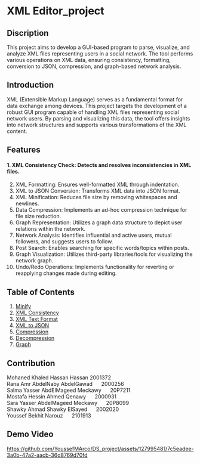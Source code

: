 # XML Editor_project

## Discription
This project aims to develop a GUI-based program to parse, visualize, and analyze XML files representing users in a social network. The tool performs various operations on XML data, ensuring consistency, formatting, conversion to JSON, compression, and graph-based network analysis.

## Introduction
XML (Extensible Markup Language) serves as a fundamental format for data exchange among devices. This project targets the development of a robust GUI program capable of handling XML files representing social network users. By parsing and visualizing this data, the tool offers insights into network structures and supports various transformations of the XML content.

## Features
  #### 1. XML Consistency Check: Detects and resolves inconsistencies in XML files.
2. XML Formatting: Ensures well-formatted XML through indentation.
3. XML to JSON Conversion: Transforms XML data into JSON format.
4. XML Minification: Reduces file size by removing whitespaces and newlines.
5. Data Compression: Implements an ad-hoc compression technique for file size reduction.
6. Graph Representation: Utilizes a graph data structure to depict user relations within the network.
7. Network Analysis: Identifies influential and active users, mutual followers, and suggests users to follow.
8. Post Search: Enables searching for specific words/topics within posts.
9. Graph Visualization: Utilizes third-party libraries/tools for visualizing the network graph.
10. Undo/Redo Operations: Implements functionality for reverting or reapplying changes made during editing.

## Table of Contents
1. [Minify](#minify)
2. [XML Consistency](#xml-consistency)
3. [XML Text Format](#xml-text-format)
4. [XML to JSON](#xmlToJson)
5. [Compression](#compression)
6. [Decompression](#decompression)
7. [Graph](#graph)

## Contribution
Mohaned Khaled Hassan Hassan     </pre></pre> 2001372 <br>
Rana Amr AbdelNaby AbdelGawad    &nbsp;&nbsp;&nbsp;&nbsp; 2000256 <br>
Salma Yasser AbdElMageed Meckawy &nbsp;&nbsp;&nbsp;&nbsp; 20P7211 <br>
Mostafa Hessin Ahmed Qenawy      &nbsp;&nbsp;&nbsp;&nbsp; 2000931 <br>
Sara Yasser AbdelMageed Meckawy  &nbsp;&nbsp;&nbsp;&nbsp; 20P8099 <br>
Shawky Ahmad Shawky ElSayed      &nbsp;&nbsp;&nbsp;&nbsp; 2002020 <br>
Youssef Bekhit Narouz            &nbsp;&nbsp;&nbsp;&nbsp; 2101913 <br>

## Demo Video
https://github.com/YoussefMArco/DS_project/assets/127995481/7c5eadee-3a0b-47a2-aacb-36d8769d70fd
